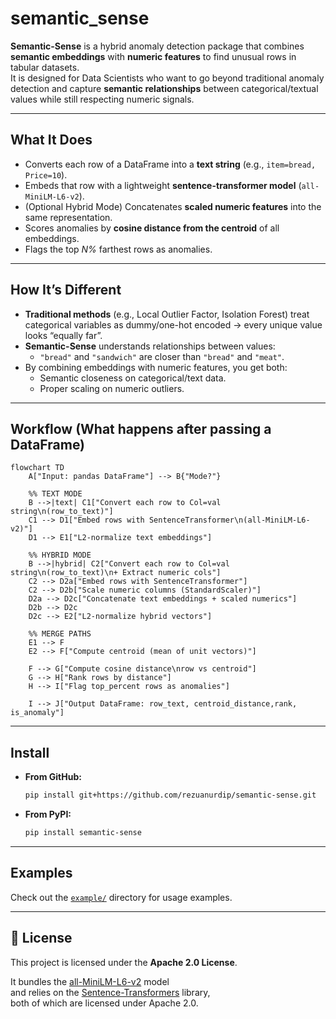 # semantic_sense

**Semantic-Sense** is a hybrid anomaly detection package that combines **semantic embeddings** with **numeric features** to find unusual rows in tabular datasets.  
It is designed for Data Scientists who want to go beyond traditional anomaly detection and capture **semantic relationships** between categorical/textual values while still respecting numeric signals.

---

## What It Does

- Converts each row of a DataFrame into a **text string** (e.g., `item=bread, Price=10`).
- Embeds that row with a lightweight **sentence-transformer model** (`all-MiniLM-L6-v2`).
- (Optional Hybrid Mode) Concatenates **scaled numeric features** into the same representation.
- Scores anomalies by **cosine distance from the centroid** of all embeddings.
- Flags the top *N%* farthest rows as anomalies.

---

## How It’s Different

- **Traditional methods** (e.g., Local Outlier Factor, Isolation Forest) treat categorical variables as dummy/one-hot encoded → every unique value looks “equally far”.
- **Semantic-Sense** understands relationships between values:
    - `"bread"` and `"sandwich"` are closer than `"bread"` and `"meat"`.
- By combining embeddings with numeric features, you get both:
  - Semantic closeness on categorical/text data.
  - Proper scaling on numeric outliers.

---


## Workflow (What happens after passing a DataFrame)

```mermaid
flowchart TD
    A["Input: pandas DataFrame"] --> B{"Mode?"}

    %% TEXT MODE
    B -->|text| C1["Convert each row to Col=val string\n(row_to_text)"]
    C1 --> D1["Embed rows with SentenceTransformer\n(all-MiniLM-L6-v2)"]
    D1 --> E1["L2-normalize text embeddings"]

    %% HYBRID MODE
    B -->|hybrid| C2["Convert each row to Col=val string\n(row_to_text)\n+ Extract numeric cols"]
    C2 --> D2a["Embed rows with SentenceTransformer"]
    C2 --> D2b["Scale numeric columns (StandardScaler)"]
    D2a --> D2c["Concatenate text embeddings + scaled numerics"]
    D2b --> D2c
    D2c --> E2["L2-normalize hybrid vectors"]

    %% MERGE PATHS
    E1 --> F
    E2 --> F["Compute centroid (mean of unit vectors)"]

    F --> G["Compute cosine distance\nrow vs centroid"]
    G --> H["Rank rows by distance"]
    H --> I["Flag top_percent rows as anomalies"]

    I --> J["Output DataFrame: row_text, centroid_distance,rank, is_anomaly"]
```





---

## Install  
   - **From GitHub:**  
     ```bash
     pip install git+https://github.com/rezuanurdip/semantic-sense.git
     ```
   - **From PyPI:**  
     ```bash
     pip install semantic-sense
     ```

---

## Examples

Check out the [`example/`](./examples) directory for usage examples.

---

## 📜 License

This project is licensed under the **Apache 2.0 License**.

It bundles the [all-MiniLM-L6-v2](https://huggingface.co/sentence-transformers/all-MiniLM-L6-v2) model  
and relies on the [Sentence-Transformers](https://github.com/UKPLab/sentence-transformers) library,  
both of which are licensed under Apache 2.0.
